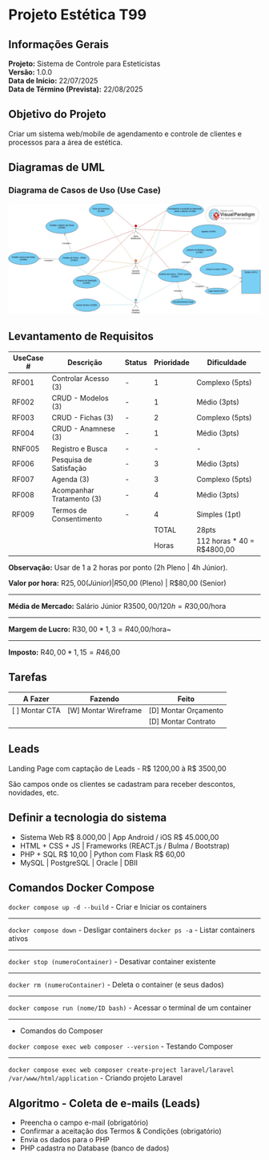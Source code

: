 # Projeto Estética T99

## Informações Gerais

**Projeto:** Sistema de Controle para Esteticistas <br>
**Versão:** 1.0.0 <br>
**Data de Início:** 22/07/2025 <br>
**Data de Término (Prevista):** 22/08/2025 <br>

## Objetivo do Projeto

Criar um sistema web/mobile de agendamento e controle de clientes e processos para a área de estética.

## Diagramas de UML

### Diagrama de Casos de Uso (Use Case)

![Diagrama de Caso de Uso](images/estetica_uml.jpg)

## Levantamento de Requisitos

| UseCase # |         Descrição         | Status | Prioridade |        Dificuldade         |
|-----------|---------------------------|--------|------------|----------------------------|
|   RF001   |   Controlar Acesso (3)    |   -    |     1      |        Complexo (5pts)     |
|   RF002   |   CRUD - Modelos (3)      |   -    |     1      |         Médio (3pts)       |
|   RF003   |    CRUD - Fichas (3)      |   -    |     2      |        Complexo (5pts)     |
|   RF004   |   CRUD - Anamnese (3)     |   -    |     1      |         Médio (3pts)       |
|   RNF005  |     Registro e Busca      |   -    |     -      |             -              |
|   RF006   |  Pesquisa de Satisfação   |   -    |     3      |         Médio (3pts)       |
|   RF007   |        Agenda (3)         |   -    |     3      |        Complexo (5pts)     |
|   RF008   | Acompanhar Tratamento (3) |   -    |     4      |         Médio (3pts)       |
|   RF009   |  Termos de Consentimento  |   -    |     4      |        Simples (1pt)       |
|           |                           |        |   TOTAL    |           28pts            |
|           |                           |        |   Horas    | 112 horas * 40 = R$4800,00 |

**Observação:** Usar de 1 a 2 horas por ponto (2h Pleno | 4h Júnior). <br>

**Valor por hora:** R$25,00 (Júnior) | R$50,00 (Pleno) | R$80,00 (Senior)
<hr>

**Média de Mercado:** Salário Júnior R$3500,00 / 120h = R$30,00/hora
<hr>

**Margem de Lucro:** R$30,00 * 1,3 = R$40,00/hora~
<hr>

**Imposto:** R$40,00 * 1,15 = R$46,00

## Tarefas

|    A Fazer     |        Fazendo         |        Feito          |
|----------------|------------------------|-----------------------|
| [ ] Montar CTA | [W] Montar Wireframe   |[D] Montar Orçamento   |  
|                |                        |[D] Montar Contrato    |


## Leads

Landing Page com captação de Leads - R$ 1200,00 à R$ 3500,00

São campos onde os clientes se cadastram para receber descontos, novidades, etc.

## Definir a tecnologia do sistema

- Sistema Web R$ 8.000,00 | App Android / iOS R$ 45.000,00
- HTML + CSS + JS | Frameworks (REACT.js / Bulma / Bootstrap)
- PHP + SQL R$ 10,00 | Python com Flask R$ 60,00
- MySQL | PostgreSQL | Oracle | DBII

## Comandos Docker Compose

`docker compose up -d --build` - Criar e Iniciar os containers <hr>
`docker compose down` - Desligar containers
`docker ps -a` - Listar containers ativos <hr>
`docker stop (numeroContainer)` - Desativar container existente <hr>
`docker rm (numeroContainer)` - Deleta o container (e seus dados) <hr>
`docker compose run (nome/ID bash)` - Acessar o terminal de um container <hr>

* Comandos do Composer

`docker compose exec web composer --version` - Testando Composer <hr>
`docker compose exec web composer create-project laravel/laravel /var/www/html/application` - Criando projeto Laravel

## Algoritmo - Coleta de e-mails (Leads)

- Preencha o campo e-mail (obrigatório)
- Confirmar a aceitação dos Termos & Condições (obrigatório)
- Envia os dados para o PHP
- PHP cadastra no Database (banco de dados)